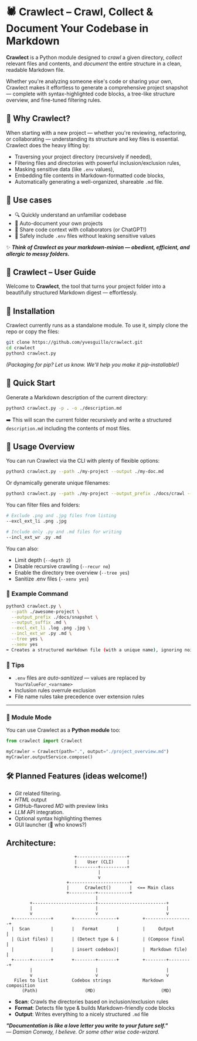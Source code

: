 # 🕷️ Crawlect – Crawl, Collect & Document Your Codebase in Markdown

**Crawlect** is a Python module designed to *crawl* a given directory, *collect* relevant files and contents, and *document* the entire structure in a clean, readable Markdown file.

Whether you're analyzing someone else's code or sharing your own, Crawlect makes it effortless to generate a comprehensive project snapshot — complete with syntax-highlighted code blocks, a tree-like structure overview, and fine-tuned filtering rules.

## 🧠 Why Crawlect?

When starting with a new project — whether you're reviewing, refactoring, or collaborating — understanding its structure and key files is essential. Crawlect does the heavy lifting by:

- Traversing your project directory (recursively if needed),
- Filtering files and directories with powerful inclusion/exclusion rules,
- Masking sensitive data (like `.env` values),
- Embedding file contents in Markdown-formatted code blocks,
- Automatically generating a well-organized, shareable `.md` file.

## 🚀 Use cases

- 🔍 Quickly understand an unfamiliar codebase
- 📄 Auto-document your own projects
- 💬 Share code context with collaborators (or ChatGPT!)
- 🔐 Safely include `.env` files without leaking sensitive values

✨ ***Think of Crawlect as your markdown-minion — obedient, efficient, and allergic to messy folders.***

## 📘 Crawlect – User Guide
Welcome to **Crawlect**, the tool that turns your project folder into a beautifully structured Markdown digest — effortlessly.

## 🔧 Installation
Crawlect currently runs as a standalone module. To use it, simply clone the repo or copy the files:

```bash
git clone https://github.com/yvesguillo/crawlect.git
cd crawlect
python3 crawlect.py
```
*(Packaging for pip? Let us know. We'll help you make it pip-installable!)*

## 🚀 Quick Start
Generate a Markdown description of the current directory:

```bash
python3 crawlect.py -p . -o ./description.md
```
➡️ This will scan the current folder recursively and write a structured `description.md` including the contents of most files.

## 🎯 Usage Overview
You can run Crawlect via the CLI with plenty of flexible options:

```bash
python3 crawlect.py --path ./my-project --output ./my-doc.md
```
Or dynamically generate unique filenames:

```bash
python3 crawlect.py --path ./my-project --output_prefix ./docs/crawl --output_suffix .md
```
You can filter files and folders:

```bash
# Exclude .png and .jpg files from listing
--excl_ext_li .png .jpg

# Include only .py and .md files for writing
--incl_ext_wr .py .md
```
You can also:

- Limit depth (`--depth 2`)
- Disable recursive crawling (`--recur no`)
- Enable the directory tree overview (`--tree yes`)
- Sanitize .env files (`--xenv yes`)

### 🧪 Example Command
```bash
python3 crawlect.py \
  --path ./awesome-project \
  --output_prefix ./docs/snapshot \
  --output_suffix .md \
  --excl_ext_li .log .png .jpg \
  --incl_ext_wr .py .md \
  --tree yes \
  --xenv yes
➡️ Creates a structured markdown file (with a unique name), ignoring noisy files and including `.py` and `.md` contents.
```
### 🧠 Tips

- `.env` files are *auto-sanitized* — values are replaced by `YourValueFor_<varname>`
- Inclusion rules overrule exclusion
- File name rules take precedence over extension rules

---

### 🤖 Module Mode

You can use Crawlect as a **Python module** too:

```python
from crawlect import Crawlect

myCrawler = Crawlect(path=".", output="./project_overview.md")
myCrawler.outputService.compose()
```

## 🛠️ Planned Features (ideas welcome!)
- *Git* related filtering.
- *HTML* output
- GitHub-flavored *MD* with preview links
- *LLM* API integration.
- Optional syntax highlighting themes
- GUI launcher (👀 who knows?)

## Architecture:

```text
                          +-------------------+
                          |    User (CLI)     |
                          +--------+----------+
                                   |
                                   v
                       +-----------------------+
                       |      Crawlect()       |  <== Main class
                       +----------+------------+
                                  |
         +------------------------+--------------------------+
         |                        |                          |
         v                        v                          v
  +--------------+       +----------------+         +------------------+
  |  Scan        |       |   Format       |         |     Output       |
  | (List files) |       | (Detect type & |         | (Compose final   |
  |              |       | insert codebox)|         |  Markdown file)  |
  +------+-------+       +--------+-------+         +--------+---------+
         |                        |                          |
         v                        v                          v
   Files to list         Codebox strings            Markdown composition
      (Path)                  (MD)                         (MD)
```

- **Scan**: Crawls the directories based on inclusion/exclusion rules
- **Format**: Detects file type & builds Markdown-friendly code blocks
- **Output**: Writes everything to a nicely structured `.md` file

***"Documentation is like a love letter you write to your future self."***  
*— Damian Conway, I believe. Or some other wise code-wizard.*
